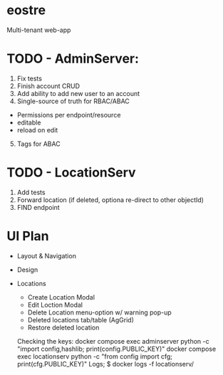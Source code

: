 # eostre
Multi-tenant web-app 

# TODO - AdminServer: 
1. Fix tests
2. Finish account CRUD 
3. Add ability to add new user to an account
4. Single-source of truth for RBAC/ABAC
  - Permissions per endpoint/resource
  - editable
  - reload on edit
5. Tags for ABAC

# TODO - LocationServ
1. Add tests
2. Forward location (if deleted, optiona re-direct to other objectId)
3. FIND endpoint


# UI Plan
- Layout & Navigation
- Design 
- Locations
  - Create Location Modal
  - Edit Loction Modal
  - Delete Location menu-option w/ warning pop-up
  - Deleted locations tab/table (AgGrid)
  - Restore deleted location


  Checking the keys:
   docker compose exec adminserver python -c "import config,hashlib; print(config.PUBLIC_KEY)"
   docker compose exec locationserv python -c "from config import cfg; print(cfg.PUBLIC_KEY)"
  Logs;
  $ docker logs -f locationserv/